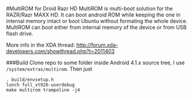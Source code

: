 #MultiROM for Droid Razr HD
MultiROM is multi-boot solution for the RAZR/Razr MAXX HD. It can boot android ROM while
keeping the one in internal memory intact or boot Ubuntu without formating
the whole device. MultiROM can boot either from internal memory of the device
or from USB flash drive.

More info in the XDA thread: http://forum.xda-developers.com/showthread.php?t=2011403

###Build
Clone repo to some folder inside Android 4.1.x source tree, I use `/system/extras/multirom`. Then just

    . build/envsetup.h
    lunch full_xt926-userdebug
    make multirom trampoline -j4
